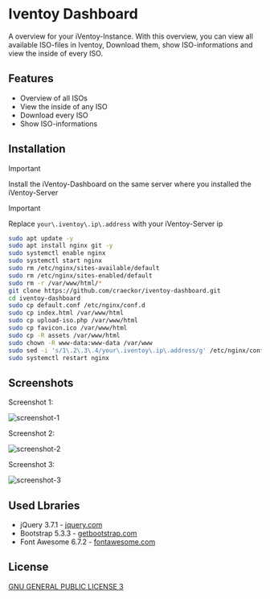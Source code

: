 
# Iventoy Dashboard

A overview for your iVentoy-Instance. With this overview, you can view all available ISO-files in Iventoy, Download them, show ISO-informations and view the inside of every ISO.

## Features

- Overview of all ISOs
- View the inside of any ISO
- Download every ISO
- Show ISO-informations

## Installation

> [!IMPORTANT]  
> Install the iVentoy-Dashboard on the same server where you installed the iVentoy-Server

> [!IMPORTANT]
> Replace ```your\.iventoy\.ip\.address``` with your iVentoy-Server ip

```bash
sudo apt update -y
sudo apt install nginx git -y
sudo systemctl enable nginx
sudo systemctl start nginx
sudo rm /etc/nginx/sites-available/default
sudo rm /etc/nginx/sites-enabled/default
sudo rm -r /var/www/html/*
git clone https://github.com/craeckor/iventoy-dashboard.git
cd iventoy-dashboard
sudo cp default.conf /etc/nginx/conf.d
sudo cp index.html /var/www/html
sudo cp upload-iso.php /var/www/html
sudo cp favicon.ico /var/www/html
sudo cp -R assets /var/www/html
sudo chown -R www-data:www-data /var/www
sudo sed -i 's/1\.2\.3\.4/your\.iventoy\.ip\.address/g' /etc/nginx/conf.d/default.conf # Replace your\.iventoy\.ip\.address with Ex. 10\.50\.0\.35
sudo systemctl restart nginx
```

## Screenshots

Screenshot 1:

![screenshot-1](images/screenshot-1.png)

Screenshot 2:

![screenshot-2](images/screenshot-2.png)

Screenshot 3:

![screenshot-3](images/screenshot-3.png)

## Used Lbraries

- jQuery 3.7.1 - [jquery.com](https://jquery.com)
- Bootstrap 5.3.3 - [getbootstrap.com](https://getbootstrap.com)
- Font Awesome 6.7.2 - [fontawesome.com](https://fontawesome.com)

## License

[GNU GENERAL PUBLIC LICENSE 3](LICENSE)

